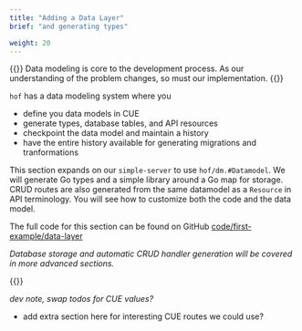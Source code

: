 ```yaml
---
title: "Adding a Data Layer"
brief: "and generating types"

weight: 20
---
```


{{<lead>}}
Data modeling is core to the development process.
As our understanding of the problem changes,
so must our implementation.
{{</lead>}}

`hof` has a data modeling system where you

- define you data models in CUE
- generate types, database tables, and API resources
- checkpoint the data model and maintain a history
- have the entire history available for generating migrations and tranformations

This section expands on our `simple-server` to use `hof/dm.#Datamodel`.
We will generate Go types and a simple library around a Go map for storage.
CRUD routes are also generated from the same datamodel as a `Resource` in API terminology.
You will see how to customize both the code and the data model.

The full code for this section can be found on GitHub
[code/first-example/data-layer](https://github.com/hofstadter-io/hof-docs/tree/main/code/first-example/data-layer)

_Database storage and automatic CRUD handler generation
will be covered in more advanced sections._

{{<childpages childBriefs="true">}}

_dev note, swap todos for CUE values?_
- add extra section here for interesting CUE routes we could use?
